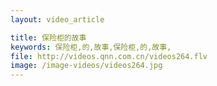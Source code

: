 ```yaml
---
layout: video_article

title: 保险柜的故事
keywords: 保险柜,的,故事,保险柜,的,故事,
file: http://videos.qnn.com.cn/videos264.flv
image: /image-videos/videos264.jpg
---
```

